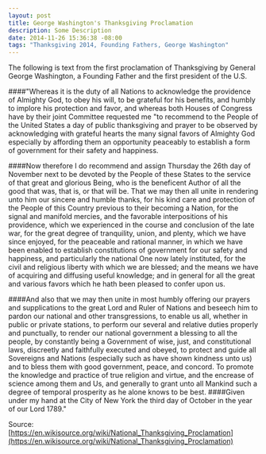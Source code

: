 ```yaml
---
layout: post
title: George Washington's Thanksgiving Proclamation
description: Some Description
date: 2014-11-26 15:36:38 -08:00
tags: "Thanksgiving 2014, Founding Fathers, George Washington"
---
```


The following is text from the first proclamation of Thanksgiving by General George Washington, a Founding Father and the first president of the U.S.

####"Whereas it is the duty of all Nations to acknowledge the providence of Almighty God, to obey his will, to be grateful for his benefits, and humbly to implore his protection and favor, and whereas both Houses of Congress have by their joint Committee requested me "to recommend to the People of the United States a day of public thanksgiving and prayer to be observed by acknowledging with grateful hearts the many signal favors of Almighty God especially by affording them an opportunity peaceably to establish a form of government for their safety and happiness.

####Now therefore I do recommend and assign Thursday the 26th day of November next to be devoted by the People of these States to the service of that great and glorious Being, who is the beneficent Author of all the good that was, that is, or that will be. That we may then all unite in rendering unto him our sincere and humble thanks, for his kind care and protection of the People of this Country previous to their becoming a Nation, for the signal and manifold mercies, and the favorable interpositions of his providence, which we experienced in the course and conclusion of the late war, for the great degree of tranquility, union, and plenty, which we have since enjoyed, for the peaceable and rational manner, in which we have been enabled to establish constitutions of government for our safety and happiness, and particularly the national One now lately instituted, for the civil and religious liberty with which we are blessed; and the means we have of acquiring and diffusing useful knowledge; and in general for all the great and various favors which he hath been pleased to confer upon us.

####And also that we may then unite in most humbly offering our prayers and supplications to the great Lord and Ruler of Nations and beseech him to pardon our national and other transgressions, to enable us all, whether in public or private stations, to perform our several and relative duties properly and punctually, to render our national government a blessing to all the people, by constantly being a Government of wise, just, and constitutional laws, discreetly and faithfully executed and obeyed, to protect and guide all Sovereigns and Nations (especially such as have shown kindness unto us) and to bless them with good government, peace, and concord. To promote the knowledge and practice of true religion and virtue, and the encrease of science among them and Us, and generally to grant unto all Mankind such a degree of temporal prosperity as he alone knows to be best.
####Given under my hand at the City of New York the third day of October in the year of our Lord 1789."

Source: [https://en.wikisource.org/wiki/National_Thanksgiving_Proclamation](https://en.wikisource.org/wiki/National_Thanksgiving_Proclamation)